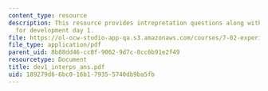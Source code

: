 ```yaml
---
content_type: resource
description: This resource provides intrepretation questions along with their answers
  for development day 1.
file: https://ol-ocw-studio-app-qa.s3.amazonaws.com/courses/7-02-experimental-biology-communication-spring-2005/189279d66bc016b179355740db9ba5fb_dev1_interps_ans.pdf
file_type: application/pdf
parent_uid: 8b88dd46-cc8f-9062-9d7c-8cc6b91e2f49
resourcetype: Document
title: dev1_interps_ans.pdf
uid: 189279d6-6bc0-16b1-7935-5740db9ba5fb
---
```

